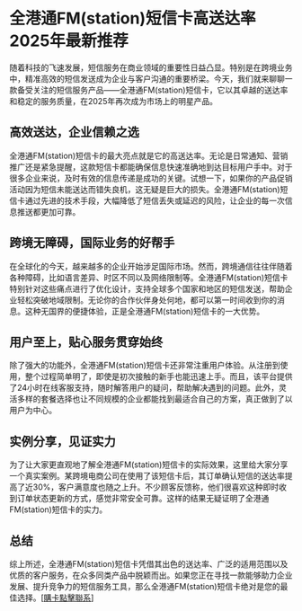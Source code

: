 # 全港通FM(station)短信卡高送达率2025年最新推荐

随着科技的飞速发展，短信服务在商业领域的重要性日益凸显。特别是在跨境业务中，精准高效的短信发送成为企业与客户沟通的重要桥梁。今天，我们就来聊聊一款备受关注的短信服务产品——全港通FM(station)短信卡，它以其卓越的送达率和稳定的服务质量，在2025年再次成为市场上的明星产品。

## 高效送达，企业信赖之选

全港通FM(station)短信卡的最大亮点就是它的高送达率。无论是日常通知、营销推广还是紧急提醒，这款短信卡都能确保信息快速准确地到达目标用户手中。对于很多企业来说，及时有效的信息传递是成功的关键。试想一下，如果你的产品促销活动因为短信未能送达而错失良机，这无疑是巨大的损失。全港通FM(station)短信卡通过先进的技术手段，大幅降低了短信丢失或延迟的风险，让企业的每一次信息推送都更加可靠。

## 跨境无障碍，国际业务的好帮手

在全球化的今天，越来越多的企业开始涉足国际市场。然而，跨境通信往往伴随着各种障碍，比如语言差异、时区不同以及网络限制等。全港通FM(station)短信卡特别针对这些痛点进行了优化设计，支持全球多个国家和地区的短信发送，帮助企业轻松突破地域限制。无论你的合作伙伴身处何地，都可以第一时间收到你的消息。这种无国界的便捷体验，正是全港通FM(station)短信卡的一大优势。

## 用户至上，贴心服务贯穿始终

除了强大的功能外，全港通FM(station)短信卡还非常注重用户体验。从注册到使用，整个过程简单明了，即使是初次接触的新手也能迅速上手。而且，该平台提供了24小时在线客服支持，随时解答用户的疑问，帮助解决遇到的问题。此外，灵活多样的套餐选择也让不同规模的企业都能找到最适合自己的方案，真正做到了以用户为中心。

## 实例分享，见证实力

为了让大家更直观地了解全港通FM(station)短信卡的实际效果，这里给大家分享一个真实案例。某跨境电商公司在使用了该短信卡后，其订单确认短信的送达率提高了近30%，客户满意度也随之上升。不少顾客反馈称，他们很喜欢这种即时收到订单状态更新的方式，感觉非常安全可靠。这样的结果无疑证明了全港通FM(station)短信卡的实力。

## 总结

综上所述，全港通FM(station)短信卡凭借其出色的送达率、广泛的适用范围以及优质的客户服务，在众多同类产品中脱颖而出。如果您正在寻找一款能够助力企业发展、提升竞争力的短信服务工具，那么全港通FM(station)短信卡绝对是您的最佳选择。[[購卡點擊聯系](https://t.me/s/SXDXQF)]
